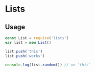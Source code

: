 # Lists

## Usage

```js
const List = require('lists')
var list = new List()

list.push('this')
list.push('works')

console.log(list.random()) // => 'this'
```
